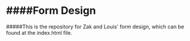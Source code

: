 ####Form Design
=
#####This is the repository for Zak and Louis' form design, which can be found at the index.html file.
